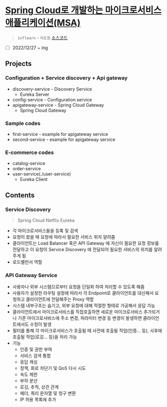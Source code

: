 # [Spring Cloud로 개발하는 마이크로서비스 애플리케이션(MSA)](https://www.inflearn.com/course/%EC%8A%A4%ED%94%84%EB%A7%81-%ED%81%B4%EB%9D%BC%EC%9A%B0%EB%93%9C-%EB%A7%88%EC%9D%B4%ED%81%AC%EB%A1%9C%EC%84%9C%EB%B9%84%EC%8A%A4/dashboard)

> `inflearn` - `이도원` [소스코드](https://github.com/joneconsulting/msa_with_spring_cloud)

- [ ] 2022/12/27 ~ ing

## Projects

### Configuration + Service discovery + Api gateway

- discovery-service - Discovery Service
  - Eureka Server
- config-service - Configuration service
- apigateway-service - Spring Cloud Gateway
  - Spring Cloud Gateway

### Sample codes

- first-service - example for apigateway service
- second-service - example for apigateway service

### E-commerce codes

- catalog-service
- order-service
- user-service(./user-service)
  - Eureka Client

## Contents

### Service Discovery

> Spring Cloud Netflix Eureka

- 각 마이크로서비스들을 등록 및 검색
- 요청이 왔을 때 요청에 따라서 필요한 서비스 위치 알려줌
- 클라이언트는 Load Balancer 혹은 API Gateway 에 자신이 필요한 요청 정보를 전달하고 이 요청이 Service Discovery 에 전달되어 필요한 서비스의 위치를 알려주게 됨
- 로드밸런서 역할

### API Gateway Service

- 사용자나 외부 시스템으로부터 요청을 단일화 하여 처리할 수 있도록 해줌
- 사용자가 설정한 라우팅 설정에 따라서 각 Endpoint로 클라이언트를 대신해서 요청하고 클라이언트에 전달해주는 Proxy 역할
- 시스템 내부구조는 숨기고, 외부 요청에 대해 적절한 형태로 가공해서 응답 가능
- 클라이언트에서 마이크로서비스를 직접호출하면 새로운 마이크로서비스 추가되거나 기존 마이크로서비스에 주소 변경, 파라미터 변경 등 변경이 발생하면 클라이언트에서도 수정이 발생
- 필터를 통해 각 마이크로서비스가 호출될 때 사전에 호출될 작업(인증... 등), 사후에 호출될 작업(로깅... 등)을 처리 가능
- 기능
  - 인증 및 권한 부여
  - 서비스 검색 통합
  - 응답 캐싱
  - 정책, 회로 차단기 및 QoS 다시 시도
  - 속도 제한
  - 부하 분산
  - 로깅, 추적, 상관 관계
  - 헤더, 쿼리 문자열 및 청구 변환
  - IP 허용 목록에 추가

